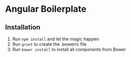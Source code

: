 # Angular Boilerplate

## Installation
1. Run `npm install` and let the magic happen
2. Run `grunt` to create the .bowerrc file
3. Run `bower install` to install all components from Bower

